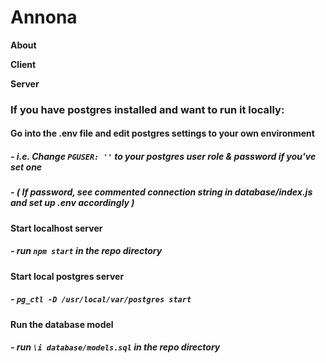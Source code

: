 # Annona

**About**



**Client**


**Server**

### If you have postgres installed and want to run it locally:


#### Go into the .env file and edit postgres settings to your own environment

##### - i.e. Change `PGUSER: ''` to your postgres user role & password if you've set one

##### - ( If password, see commented connection string in database/index.js and set up .env accordingly )


#### Start localhost server

##### - run `npm start` in the repo directory


#### Start local postgres server

##### - `pg_ctl -D /usr/local/var/postgres start`


#### Run the database model

##### - run `\i database/models.sql` in the repo directory